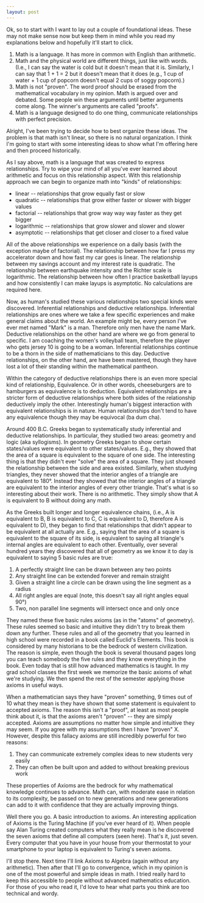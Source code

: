 ```yaml
---
layout: post
---
```

Ok, so to start with I want to lay out a couple of foundational ideas. These may not make sense now but keep them in mind while you read my explanations below and hopefully it'll start to click.

1. Math is a language. It has more in common with English than arithmetic.
2. Math and the physical world are different things, just like with words. (I.e., I can say the water is cold but it doesn't mean that it is. Similarly, I can say that 1 + 1 = 2 but it doesn't mean that it does (e.g., 1 cup of water + 1 cup of popcorn doesn't equal 2 cups of soggy popcorn).)
3. Math is not "proven". The word proof should be erased from the mathematical vocabulary in my opinion. Math is argued over and debated. Some people win these arguments until better arguments come along. The winner's arguments are called "proofs".
4. Math is a language designed to do one thing, communicate relationships with perfect precision.

Alright, I've been trying to decide how to best organize these ideas. The problem is that math isn't linear, so there is no natural organization. I think I'm going to start with some interesting ideas to show what I'm offering here and then proceed historically.

As I say above, math is a language that was created to express relationships. Try to wipe your mind of all you've ever learned about arithmetic and focus on this relationship aspect. With this relationship approach we can begin to organize math into "kinds" of relationships: 

+ linear -- relationships that grow equally fast or slow
+ quadratic -- relationships that grow either faster or slower with bigger values
+ factorial -- relationships that grow way way way faster as they get bigger
+ logarithmic -- relationships that grow slower and slower and slower
+ asymptotic -- relationships that get closer and closer to a fixed value

All of the above relationships we experience on a daily basis (with the exception maybe of factorial). The relationship between how far I press my accelerator down and how fast my car goes is linear. The relationship between my savings account and my interest rate is quadratic. The relationship between earthquake intensity and the Richter scale is logarithmic. The relationship between how often I practice basketball layups and how consistently I can make layups is asymptotic. No calculations are required here.

Now, as human's studied these various relationships two special kinds were discovered. Inferential relationships and deductive relationships. Inferential relationships are ones where we take a few specific experiences and make general claims about the world. An example might be, every person I've ever met named "Mark" is a man. Therefore only men have the name Mark. Deductive relationships on the other hand are where we go from general to specific. I am coaching the women's volleyball team, therefore the player who gets jersey 10 is going to be a woman. Inferential relationships continue to be a thorn in the side of mathematicians to this day. Deductive relationships, on the other hand, are have been mastered, though they have lost a lot of their standing within the mathematical pantheon.

Within the category of deductive relationships there is an even more special kind of relationship, Equivalence. Or in other words, cheeseburgers are to hamburgers as equivalence is to deduction. Equivalent relationships are a stricter form of deductive relationships where both sides of the relationship deductively imply the other. Interestingly human's biggest interaction with equivalent relationships is in nature. Human relationships don't tend to have any equivalence though they may be equivocal (ba dum cha).

Around 400 B.C. Greeks began to systematically study inferential and deductive relationships. In particular, they studied two areas: geometry and logic (aka syllogisms). In geometry Greeks began to show certain states/values were equivalent to other states/values. E.g., they showed that the area of a square is equivalent to the square of one side. The interesting thing is that they didn't ever "solve" the area of a square. They just showed the relationship between the side and area existed. Similarly, when studying triangles, they never showed that the interior angles of a triangle are equivalent to 180°. Instead they showed that the interior angles of a triangle are equivalent to the interior angles of every other triangle. That's what is so interesting about their work. There is no arithmetic. They simply show that A is equivalent to B without doing any math.

As the Greeks built longer and longer equivalence chains, (i.e., A is equivalent to B, B is equivalent to C, C is equivalent to D, therefore A is equivalent to D), they began to find that relationships that didn't appear to be equivalent at all actually are. E.g., saying that the area of a square is equivalent to the square of its side, is equivalent to saying all triangle's internal angles are equivalent to each other. Eventually, over several hundred years they discovered that all of geometry as we know it to day is equivalent to saying 5 basic rules are true:

1. A perfectly straight line can be drawn between any two points
2. Any straight line can be extended forever and remain straight
3. Given a straight line a circle can be drawn using the line segment as a radius
4. All right angles are equal (note, this doesn't say all right angles equal 90°)
5. Two, non parallel line segments will intersect once and only once 

They named these five basic rules axioms (as in the "atoms" of geometry). These rules seemed so basic and intuitive they didn't try to break them down any further. These rules and all of the geometry that you learned in high school were recorded in a book called Euclid's Elements. This book is considered by many historians to be the bedrock of western civilization. The reason is simple, even though the book is several thousand pages long you can teach somebody the five rules and they know everything in the book. Even today that is still how advanced mathematics is taught. In my grad school classes the first week we memorize the basic axioms of what we're studying. We then spend the rest of the semester applying those axioms in useful ways.

When a mathematician says they have "proven" something, 9 times out of 10 what they mean is they have shown that some statement is equivalent to accepted axioms. The reason this isn't a "proof", at least as most people think about it, is that the axioms aren't "proven" -- they are simply accepted. Axioms are assumptions no matter how simple and intuitive they may seem. If you agree with my assumptions then I have "proven" X. However, despite this fallacy axioms are still incredibly powerful for two reasons:

1. They can communicate extremely complex ideas to new students very easily
2. They can often be built upon and added to without breaking previous work 

These properties of Axioms are the bedrock for why mathematical knowledge continues to advance. Math can, with moderate ease in relation to its complexity, be passed on to new generations and new generations can add to it with confidence that they are actually improving things.

Well there you go. A basic introduction to axioms. An interesting application of Axioms is the Turing Machine (if you've ever heard of it). When people say Alan Turing created computers what they really mean is he discovered the seven axioms that define all computers (seen here). That's it, just seven. Every computer that you have in your house from your thermostat to your smartphone to your laptop is equivalent to Turing's seven axioms.

I'll stop there. Next time I'll link Axioms to Algebra (again without any arithmetic). Then after that I'll go to convergence, which in my opinion is one of the most powerful and simple ideas in math. I tried really hard to keep this accessible to people without advanced mathematics education. For those of you who read it, I'd love to hear what parts you think are too technical and wordy.
